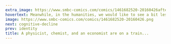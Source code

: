 ```yaml
---
extra_image: https://www.smbc-comics.com/comics/1461682520-20160426after.png
hovertext: Meanwhile, in the humanities, we would like to see a bit less whimsy.
image: https://www.smbc-comics.com/comics/1461682520-20160426.png
next: cognitive-decline
prev: identity
title: A physicist, chemist, and an economist are on a train...
---
```

